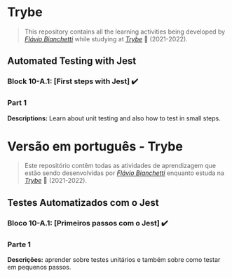 # Trybe

> This repository contains all the learning activities being developed by _[Flávio Bianchetti](https://www.linkedin.com/in/flaviobianchetti/)_ while studying at _[Trybe](https://www.betrybe.com/)_ :rocket: (2021-2022).

## Automated Testing with Jest


### Block 10-A.1: [First steps with Jest] :heavy_check_mark:

### Part 1

**Descriptions:** Learn about unit testing and also how to test in small steps.

# Versão em português - Trybe

> Este repositório contêm todas as atividades de aprendizagem que estão sendo desenvolvidas por  _[Flávio Bianchetti](https://www.linkedin.com/in/flaviobianchetti/)_ enquanto estuda na _[Trybe](https://www.betrybe.com/)_ :rocket: (2021-2022).

## Testes Automatizados com o Jest


### Bloco 10-A.1: [Primeiros passos com o Jest] :heavy_check_mark:

### Parte 1

**Descrições:** aprender sobre testes unitários e também sobre como testar em pequenos passos.